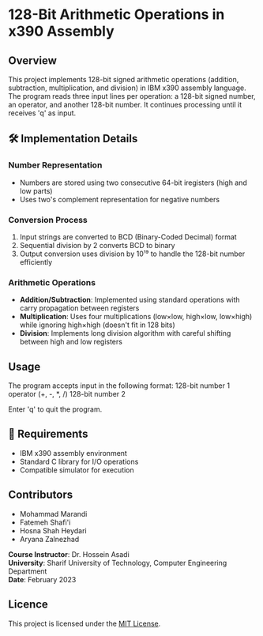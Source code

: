 # 128-Bit Arithmetic Operations in x390 Assembly

## Overview

This project implements 128-bit signed arithmetic operations (addition, subtraction, multiplication, and division) in IBM x390 assembly language. The program reads three input lines per operation: a 128-bit signed number, an operator, and another 128-bit number. It continues processing until it receives 'q' as input.

## 🛠️ Implementation Details

### Number Representation
- Numbers are stored using two consecutive 64-bit iregisters (high and low parts)
- Uses two's complement representation for negative numbers

### Conversion Process
1. Input strings are converted to BCD (Binary-Coded Decimal) format
2. Sequential division by 2 converts BCD to binary
3. Output conversion uses division by 10¹⁹ to handle the 128-bit number efficiently

### Arithmetic Operations
- **Addition/Subtraction**: Implemented using standard operations with carry propagation between registers
- **Multiplication**: Uses four multiplications (low×low, high×low, low×high) while ignoring high×high (doesn't fit in 128 bits)
- **Division**: Implements long division algorithm with careful shifting between high and low registers

## Usage

The program accepts input in the following format:
128-bit number 1
operator (+, -, *, /)
128-bit number 2


Enter 'q' to quit the program.

## 📝 Requirements

- IBM x390 assembly environment
- Standard C library for I/O operations
- Compatible simulator for execution

## Contributors

- Mohammad Marandi
- Fatemeh Shafi'i
- Hosna Shah Heydari
- Aryana Zalnezhad

**Course Instructor**: Dr. Hossein Asadi  
**University**: Sharif University of Technology, Computer Engineering Department  
**Date**: February 2023

## Licence
This project is licensed under the [MIT License](https://opensource.org/licenses/MIT).


